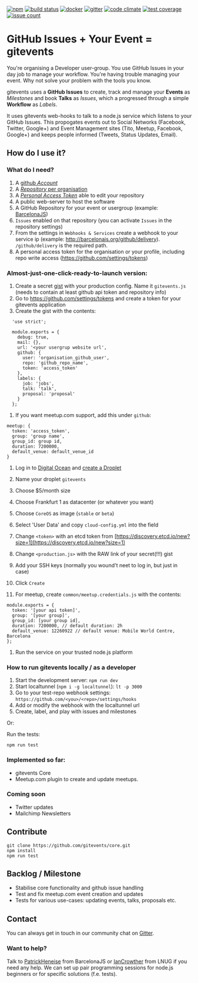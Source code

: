 [![npm](https://img.shields.io/npm/v/gitevents.svg)](https://www.npmjs.com/package/gitevents)
[![build status](https://travis-ci.org/gitevents/core.svg)](https://travis-ci.org/gitevents/core)
[![docker](https://quay.io/repository/gitevents/gitevents/status "Docker Repository on Quay")](https://quay.io/repository/gitevents/gitevents)
[![gitter](https://badges.gitter.im/Join%20Chat.svg)](https://gitter.im/gitevents/core)
[![code climate](https://codeclimate.com/github/gitevents/core/badges/gpa.svg)](https://codeclimate.com/github/gitevents/core)
[![test coverage](https://codeclimate.com/github/gitevents/core/badges/coverage.svg)](https://codeclimate.com/github/gitevents/core/coverage)
[![issue count](https://codeclimate.com/github/gitevents/core/badges/issue_count.svg)](https://codeclimate.com/github/gitevents/core)


# GitHub Issues + Your Event = gitevents

You're organising a Developer user-group. You use GitHub Issues in your day job to manage your workflow.  You're having trouble managing your event.  Why not solve your problem with the tools you know.  

gitevents uses a **GitHub Issues** to create, track and manage your **Events** as _Milestones_ and book **Talks** as _Issues_, which a progressed through a simple **Workflow** as _Labels_.

It uses gitevents web-hooks to talk to a node.js service which listens to your GitHub Issues.  This propogates events out to Social Networks (Facebook, Twitter, Google+) and Event Management sites (Tito, Meetup, Facebook, Google+) and keeps people informed (Tweets, Status Updates, Email).

## How do I use it?
### What do I need?

1. A [github _Account_](https://github.com/join)
1. A [_Repository_ per organisation](https://github.com/new)
1. A [_Personal Access Token_](https://github.com/settings/tokens/new) able to edit your repository
1. A public web-server to host the software
1. A GitHub Repository for your event or usergroup (example: [BarcelonaJS](https://github.com/BarcelonaJS/BarcelonaJS))
1. `Issues` enabled on that repository (you can activate `Issues` in the repository settings)
1. From the settings in `Webhooks & Services` create a webhook to your service ip (example: http://barcelonajs.org/github/delivery). `/github/delivery` is the required path.
1. A personal access token for the organisation or your profile, including repo write access (https://github.com/settings/tokens)


### Almost-just-one-click-ready-to-launch version:

1. Create a secret [gist](https://gist.github.com) with your production config. Name it `gitevents.js` (needs to contain at least github api token and repository info)
  1. Go to https://github.com/settings/tokens and create a token for your gitevents application
  1. Create the gist with the contents:
  ```
    'use strict';

    module.exports = {
      debug: true,
      mail: {},
      url: '<your usergrup website url',
      github: {
        user: 'organisation_github_user',
        repo: 'github_repo_name',
        token: 'access_token'
      },
      labels: {
        job: 'jobs',
        talk: 'talk',
        proposal: 'proposal'
      }
    };
  ```
  1. If you want meetup.com support, add this under `github`:
  ```
  meetup: {
    token: 'access_token',
    group: 'group name',
    group_id: group id,
    duration: 7200000,
    default_venue: default_venue_id
  }
  ```
1. Log in to [Digital Ocean](https://www.digitalocean.com) and [create a Droplet](https://cloud.digitalocean.com/droplets/new)
1. Name your droplet `gitevents`
1. Choose $5/month size
1. Choose Frankfurt 1 as datacenter (or whatever you want)
1. Choose `CoreOS` as image (`stable` or `beta`)
1. Select 'User Data' and copy `cloud-config.yml` into the field
1. Change `<token>` with an etcd token from [https://discovery.etcd.io/new?size=1](https://discovery.etcd.io/new?size=1)
1. Change `<production.js>` with the RAW link of your secret(!!!) gist
1. Add your SSH keys (normally you wound't neet to log in, but just in case)
1. Click `Create`


1. For meetup, create `common/meetup.credentials.js` with the contents:
```
module.exports = {
  token: '[your api token]',
  group: '[your group]',
  group_id: [your group id],
  duration: 7200000, // default duration: 2h
  default_venue: 12260922 // default venue: Mobile World Centre, Barcelona
};
```
1. Run the service on your trusted node.js platform


### How to run gitevents locally / as a developer

1. Start the development server: `npm run dev`
2. Start localtunnel (`npm i -g localtunnel`): `lt -p 3000`
3. Go to your test-repo webhook settings: `https://github.com/<you>/<repo>/settings/hooks`
4. Add or modify the webhook with the localtunnel url
5. Create, label, and play with issues and milestones

Or:

Run the tests:

    npm run test

### Implemented so far:
- gitevents Core
- Meetup.com plugin to create and update meetups.

### Coming soon
- Twitter updates
- Mailchimp Newsletters



## Contribute

    git clone https://github.com/gitevents/core.git
    npm install
    npm run test

## Backlog / Milestone
- Stabilise core functionality and github issue handling
- Test and fix meetup.com event creation and updates
- Tests for various use-cases: updating events, talks, proposals etc.


## Contact

You can always get in touch in our community chat on [Gitter](https://gitter.im/gitevents/core).

### Want to help?

Talk to [PatrickHeneise](https://twitter.com/PatrickHeneise) from BarcelonaJS or [IanCrowther](htts://twitter.com/iancrowther) from LNUG if you need any help. We can set up pair programming sessions for node.js beginners or for specific solutions (f.e. tests).
